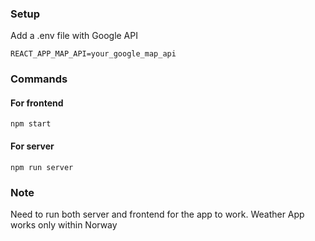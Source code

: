 ### Setup
Add a .env file with Google API
```
REACT_APP_MAP_API=your_google_map_api
```


### Commands
#### For frontend
```
npm start
```

#### For server
```
npm run server
```

### Note
Need to run both server and frontend for the app to work.
Weather App works only within Norway
